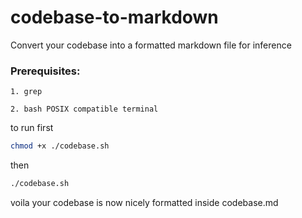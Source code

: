 # codebase-to-markdown
Convert your codebase into a formatted markdown file for inference


### Prerequisites: 
`1. grep`

`2. bash POSIX compatible terminal`

to run first

```bash
chmod +x ./codebase.sh
```

then

```bash
./codebase.sh
```


voila your codebase is now nicely formatted inside codebase.md
